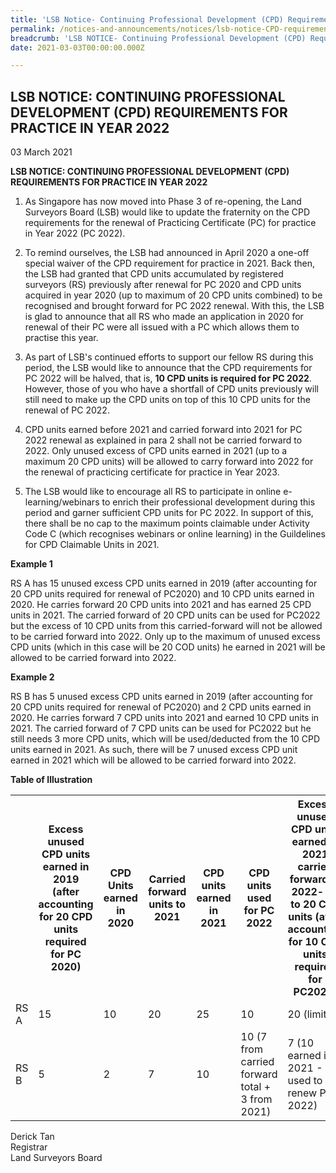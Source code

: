 ```yaml
---
title: 'LSB Notice- Continuing Professional Development (CPD) Requirements for Practice in Year 2022'
permalink: /notices-and-announcements/notices/lsb-notice-CPD-requirements-for-practice-2022/
breadcrumb: 'LSB NOTICE- Continuing Professional Development (CPD) Requirements for Practice in Year 2022'
date: 2021-03-03T00:00:00.000Z

---
```



## LSB NOTICE: CONTINUING PROFESSIONAL DEVELOPMENT (CPD) REQUIREMENTS FOR PRACTICE IN YEAR 2022


03 March 2021


**LSB NOTICE: CONTINUING PROFESSIONAL DEVELOPMENT (CPD) REQUIREMENTS FOR PRACTICE IN YEAR 2022** <br>


  1. As Singapore has now moved into Phase 3 of re-opening, the Land Surveyors Board (LSB) would like to update the fraternity on the CPD requirements for the renewal of Practicing Certificate (PC) for practice in Year 2022 (PC 2022).

2. To remind ourselves, the LSB had announced in April 2020 a one-off special waiver of the CPD requirement for practice in 2021. Back then, the LSB had granted that CPD units accumulated by registered surveyors (RS) previously after renewal for PC 2020 and CPD units acquired in year 2020 (up to maximum of 20 CPD units combined) to be recognised and brought forward for PC 2022 renewal. With this, the LSB is glad to announce that all RS who made an application in 2020 for renewal of their PC were all issued with a PC which allows them to practise this year.

3. As part of LSB's continued efforts to support our fellow RS during this period, the LSB would like to announce that the CPD requirements for PC 2022 will be halved, that is, **10 CPD units is required for PC 2022**. However, those of you who have a shortfall of CPD units previously will still need to make up the CPD units on top of this 10 CPD units for the renewal of PC 2022.

4. CPD units earned before 2021 and carried forward into 2021 for PC 2022 renewal as explained in para 2 shall not be carried forward to 2022. Only unused excess of CPD units earned in 2021 (up to a maximum 20 CPD units) will be allowed to carry forward into 2022 for the renewal of practicing certificate for practice in Year 2023.

5. The LSB would like to encourage all RS to participate in online e-learning/webinars to enrich their professional development during this period and garner sufficient CPD units for PC 2022. In support of this, there shall be no cap to the maximum points claimable under Activity Code C (which recognises webinars or online learning) in the Guildelines for CPD Claimable Units in 2021.

**Example 1**

RS A has 15 unused excess CPD units earned in 2019 (after accounting for 20 CPD units required for renewal of PC2020) and 10 CPD units earned in 2020. He carries forward 20 CPD units into 2021 and has earned 25 CPD units in 2021. The carried forward of 20 CPD units can be used for PC2022 but the excess of 10 CPD units from this carried-forward will not be allowed to be carried forward into 2022. Only up to the maximum of unused excess CPD units (which in this case will be 20 COD units) he earned in 2021 will be allowed to be carried forward into 2022.

**Example 2**

RS B has 5 unused excess CPD units earned in 2019 (after accounting for 20 CPD units required for renewal of PC2020) and 2 CPD units earned in 2020. He carries forward 7 CPD units into 2021 and earned 10 CPD units in 2021. The carried forward of 7 CPD units can be used for PC2022 but he still needs 3 more CPD units, which will be used/deducted from the 10 CPD units earned in 2021. As such, there will be 7 unused excess CPD unit earned in 2021 which will be allowed to be carried forward into 2022.

**Table of Illustration**

<table>
  <tr>
    <th></th>
    <th>Excess unused CPD units earned in 2019 (after accounting for 20 CPD units required for PC 2020)</th>
    <th>CPD Units earned in 2020</th>
    <th>Carried forward units to 2021</th>
    <th>CPD units earned in 2021</th>
    <th>CPD units used for PC 2022</th>
    <th>Excess unused CPD units earned in 2021 carried forward to 2022- up to 20 CPD units (after accounting for 10 CPD units required for PC2022)</th>
  </tr>
  <tr>
    <td>RS A </td>
    <td>15</td>
    <td>10</td>
    <td>20</td>
    <td>25</td>
    <td>10</td>
    <td>20 (limit)</td>
   </tr>
   <tr>
    <td>RS B </td>
    <td>5</td>
    <td>2</td>
    <td>7</td>
    <td>10</td>
    <td>10 (7 from carried forward total + 3 from 2021)</td>
    <td>7 (10 earned in 2021 - 3 used to renew PC 2022)</td>
    
  </tr>
</table>





Derick Tan <br>
Registrar <br>
Land Surveyors Board <br>

